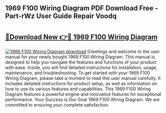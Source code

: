 ## 1969 F100 Wiring Diagram PDF Download Free - Part-rWz User Guide Repair Voodq

# <h2><a href="http://dfk716.blite.top/?on=1969+F100+Wiring+Diagram">🔗Download New 👉🔴 1969 F100 Wiring Diagram</a></h2>

[![1969 F100 Wiring Diagram download](https://i.imgur.com/lujVjoI.png)](http://dfk716.blite.top/?on=1969+F100+Wiring+Diagram)
Greetings and welcome to the user manual for your newly bought 1969 F100 Wiring Diagram. This manual is designed to help you navigate the features and functions of your product with ease. Inside, you will find detailed instructions for installation, usage, maintenance, and troubleshooting. To get started with your 1969 F100 Wiring Diagram, please take a moment to read this user manual carefully. It includes detailed instructions for product setup, as well as information on how to use its various features and capabilities. This 1969 F100 Wiring Diagram features a powerful engine and innovative features for exceptional performance. Your Success is Our Goal 1969 F100 Wiring Diagram. We are committed to ensuring your complete satisfaction.
